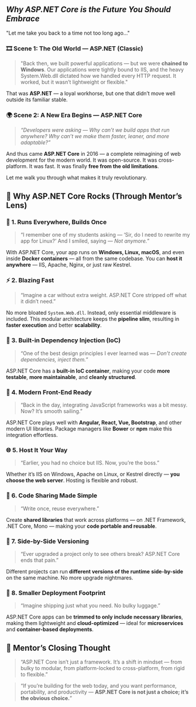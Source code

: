 

## *Why ASP.NET Core is the Future You Should Embrace*

"Let me take you back to a time not too long ago..."

### 🎞 Scene 1: The Old World — ASP.NET (Classic)

> "Back then, we built powerful applications — but we were **chained to Windows**. Our applications were tightly bound to IIS, and the heavy System.Web.dll dictated how we handled every HTTP request. It worked, but it wasn’t lightweight or flexible."

That was **ASP.NET** — a loyal workhorse, but one that didn’t move well outside its familiar stable.



### 🌍 Scene 2: A New Era Begins — ASP.NET Core

> *“Developers were asking — Why can’t we build apps that run anywhere? Why can’t we make them faster, leaner, and more adaptable?”*

And thus came **ASP.NET Core** in 2016 — a complete reimagining of web development for the modern world. It was open-source. It was cross-platform. It was fast. It was finally **free from the old limitations**.

Let me walk you through what makes it truly revolutionary.


## 🚀 Why ASP.NET Core Rocks (Through Mentor’s Lens)

### 🧭 1. **Runs Everywhere, Builds Once**

> “I remember one of my students asking — ‘Sir, do I need to rewrite my app for Linux?’ And I smiled, saying — *Not anymore.*”

With ASP.NET Core, your app runs on **Windows, Linux, macOS**, and even inside **Docker containers** — all from the same codebase. You can **host it anywhere** — IIS, Apache, Nginx, or just raw Kestrel.

 

### ⚡ 2. **Blazing Fast**

> “Imagine a car without extra weight. ASP.NET Core stripped off what it didn’t need.”

No more bloated `System.Web.dll`. Instead, only essential middleware is included. This modular architecture keeps the **pipeline slim**, resulting in **faster execution** and better **scalability**.

 
### 🧰 3. **Built-in Dependency Injection (IoC)**

> “One of the best design principles I ever learned was — *Don’t create dependencies, inject them.*”

ASP.NET Core has a **built-in IoC container**, making your code **more testable**, **more maintainable**, and **cleanly structured**.

 

### 🎨 4. **Modern Front-End Ready**

> “Back in the day, integrating JavaScript frameworks was a bit messy. Now? It’s smooth sailing.”

ASP.NET Core plays well with **Angular, React, Vue, Bootstrap**, and other modern UI libraries. Package managers like **Bower** or **npm** make this integration effortless.

 

### 🌐 5. **Host It Your Way**

> “Earlier, you had no choice but IIS. Now, you’re the boss.”

Whether it’s IIS on Windows, Apache on Linux, or Kestrel directly — **you choose the web server**. Hosting is flexible and robust.

### 🧩 6. **Code Sharing Made Simple**

> “Write once, reuse everywhere.”

Create **shared libraries** that work across platforms — on .NET Framework, .NET Core, Mono — making your **code portable and reusable**.

 

### 🔄 7. **Side-by-Side Versioning**

> “Ever upgraded a project only to see others break? ASP.NET Core ends that pain.”

Different projects can run **different versions of the runtime** **side-by-side** on the same machine. No more upgrade nightmares.

 
### 🧳 8. **Smaller Deployment Footprint**

> “Imagine shipping just what you need. No bulky luggage.”

ASP.NET Core apps can be **trimmed to only include necessary libraries**, making them lightweight and **cloud-optimized** — ideal for **microservices** and **container-based deployments**.

 

## 🔁 Mentor’s Closing Thought

> “ASP.NET Core isn’t just a framework. It’s a shift in mindset — from bulky to modular, from platform-locked to cross-platform, from rigid to flexible.”

> “If you’re building for the web today, and you want performance, portability, and productivity — **ASP.NET Core is not just a choice; it’s the obvious choice.**”
